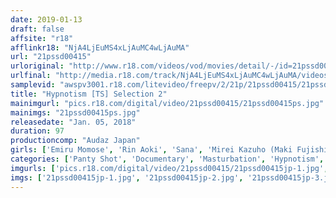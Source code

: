 ```yaml
---
date: 2019-01-13
draft: false
affsite: "r18"
afflinkr18: "NjA4LjEuMS4xLjAuMC4wLjAuMA"
url: "21pssd00415"
urloriginal: "http://www.r18.com/videos/vod/movies/detail/-/id=21pssd00415"
urlfinal: "http://media.r18.com/track/NjA4LjEuMS4xLjAuMC4wLjAuMA/videos/vod/movies/detail/-/id=21pssd00415"
samplevid: "awspv3001.r18.com/litevideo/freepv/2/21p/21pssd00415/21pssd00415_dmb_w.mp4"
title: "Hypnotism [TS] Selection 2"
mainimgurl: "pics.r18.com/digital/video/21pssd00415/21pssd00415ps.jpg"
mainimgs: "21pssd00415ps.jpg"
releasedate: "Jan. 05, 2018"
duration: 97
productioncomp: "Audaz Japan"
girls: ['Emiru Momose', 'Rin Aoki', 'Sana', 'Mirei Kazuho (Maki Fujishiro)', 'Ryo Sena']
categories: ['Panty Shot', 'Documentary', 'Masturbation', 'Hypnotism', 'Compilation']
imgurls: ['pics.r18.com/digital/video/21pssd00415/21pssd00415jp-1.jpg', 'pics.r18.com/digital/video/21pssd00415/21pssd00415jp-2.jpg', 'pics.r18.com/digital/video/21pssd00415/21pssd00415jp-3.jpg', 'pics.r18.com/digital/video/21pssd00415/21pssd00415jp-4.jpg', 'pics.r18.com/digital/video/21pssd00415/21pssd00415jp-5.jpg', 'pics.r18.com/digital/video/21pssd00415/21pssd00415jp-6.jpg', 'pics.r18.com/digital/video/21pssd00415/21pssd00415jp-7.jpg', 'pics.r18.com/digital/video/21pssd00415/21pssd00415jp-8.jpg', 'pics.r18.com/digital/video/21pssd00415/21pssd00415jp-9.jpg', 'pics.r18.com/digital/video/21pssd00415/21pssd00415jp-10.jpg', 'pics.r18.com/digital/video/21pssd00415/21pssd00415jp-11.jpg', 'pics.r18.com/digital/video/21pssd00415/21pssd00415jp-12.jpg', 'pics.r18.com/digital/video/21pssd00415/21pssd00415jp-13.jpg', 'pics.r18.com/digital/video/21pssd00415/21pssd00415jp-14.jpg', 'pics.r18.com/digital/video/21pssd00415/21pssd00415jp-15.jpg', 'pics.r18.com/digital/video/21pssd00415/21pssd00415jp-16.jpg', 'pics.r18.com/digital/video/21pssd00415/21pssd00415jp-17.jpg', 'pics.r18.com/digital/video/21pssd00415/21pssd00415jp-18.jpg', 'pics.r18.com/digital/video/21pssd00415/21pssd00415jp-19.jpg', 'pics.r18.com/digital/video/21pssd00415/21pssd00415jp-20.jpg']
imgs: ['21pssd00415jp-1.jpg', '21pssd00415jp-2.jpg', '21pssd00415jp-3.jpg', '21pssd00415jp-4.jpg', '21pssd00415jp-5.jpg', '21pssd00415jp-6.jpg', '21pssd00415jp-7.jpg', '21pssd00415jp-8.jpg', '21pssd00415jp-9.jpg', '21pssd00415jp-10.jpg', '21pssd00415jp-11.jpg', '21pssd00415jp-12.jpg', '21pssd00415jp-13.jpg', '21pssd00415jp-14.jpg', '21pssd00415jp-15.jpg', '21pssd00415jp-16.jpg', '21pssd00415jp-17.jpg', '21pssd00415jp-18.jpg', '21pssd00415jp-19.jpg', '21pssd00415jp-20.jpg']
---
```

